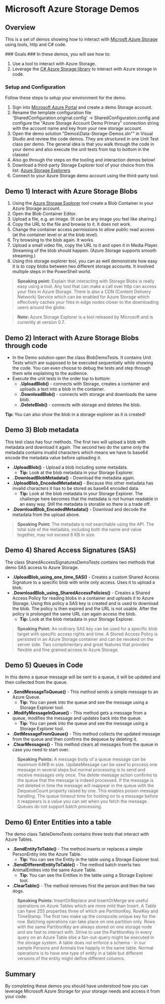 # Microsoft Azure Storage Demos #

<a name="Overview"></a>
## Overview ##
This is a set of demos showing how to interact with [Microsft Azure Storage](http://azure.microsoft.com/en-us/documentation/services/storage/) using tools, http and C# code.

<a id="goals" />
### Goals ###
In these demos, you will see how to:

1. Use a tool to interact with Azure Storage.
2. Leverage the [C# Azure Storage library](https://www.nuget.org/packages/WindowsAzure.Storage) to interact with Azure storage in code.

<a name="setup"></a>
### Setup and Configuration ###
Follow these steps to setup your environment for the demo.

1. Sign into [Microsoft Azure Portal](http://portal.azure.com) and create a demo Storage account.
2. Rename the template configuration file 'SharedConfiguration.original.config' -> SharedConfiguration.config and configure the "Azure Storage Account Demo Primary" connection string with the account name and key from your new storage account.
3. Open the demo solution "Demos\Data-Storage-Demos.sln"" in Visual Studio and review the code demos. They are structured in one Unit Test class per demo. The general idea is that you walk through the code in your demo and also execute the unit tests from top to bottom in the classes!
4. Also go through the steps on the tooling and interaction demos below!
5. Download a third-party Storage Explorer tool of your choice from this list: [Azure Storage Explorers](https://azure.microsoft.com/en-us/documentation/articles/storage-explorers/)
6. Connect to your Azure Storage demo account using the third-party tool.

<a name="Demo1"></a>
## Demo 1) Interact with Azure Storage Blobs ##

1. Using the [Azure Storage Explorer](http://storageexplorer.com/) tool create a Blob Container in your Azure Storage account.
2. Open the Blob Container Editor.
2. Upload a file, e.g. an image. (It can be any image you feel like sharing.)
3. Copy the URL to the file and browse to it. It does not work.
4. Change the container access permissions to allow public read access (at the container level or at the blob level).
5. Try browsing to the blob again. It works.
5. Upload a small video file, copy the URL to it and open it in Media Player. Streaming of the blob should happen. (Azure Storage supports smooth streaming.)
6. Using this storage explorer tool, you can as well demonstrate how easy it is to copy blobs between two different storage accounts. It involved multiple steps in the PowerShell world.

> **Speaking point:** Explain that interacting with Storage Blobs is really easy using a tool. Any tool that can make a call over http can access your files in Azure Storage. There is also a CDN (Content Delivery Network) Service which can be enabled for Azure Storage which effectively caches your files in edge nodes closer to the downloading users around the globe. 

> **Note:** Azure Storage Explorer is a tool released by Microsoft and is currently at version 0.7.

<a name="Demo2"></a>
## Demo 2) Interact with Azure Storage Blobs through code ##

* In the Demo solution open the class BlobDemoTests. It contains Unit Tests which are supposed to be executed sequentially while showing the code. You can even choose to debug the tests and step through them wile explaining to the audience.
* Execute the unit tests in the order top to bottom: 
    * **.UploadBlob()** - connects with Storage, creates a container and uploads a text into a blob in the container.
    * **.DownloadBlob()** - connects with storage and downloads the same blob.
    * **.DeleteBlob()** - connects with storage and deletes the blob.

**Tip:** You can also show the blob in a storage explorer as it is created!

<a name="Demo3"></a>
## Demo 3) Blob metadata ##

This test class has four methods. The first two will upload a blob with metadata and download it again. The second two do the same only the metadata contains invalid characters which means we have to base64 encode the metadata value before uploading it.

* **.UploadBlob()** - Upload a blob including some metadata.
    * **Tip:** Look at the blob metadata in your Storage Explorer.
* **. DownloadBlobMetadata()** - Download the metadata again.
* **.UploadBlob_EncodedMetadata()** - Because this other metadata has invalid characters it has to be stored as base64 encoded data.
    * **Tip:** Look at the blob metadata in your Storage Explorer. The challenge here becomes that the metadata is not human readable in an easy way. Still the metadata is storable so there is a trade off.
* **.DownloadBlob_EncodedMetadata()** - Download and decode the metadata from the upload above.

> **Speaking Point:** The metadata is not searchable using the API. The total size of the metadata, including both the name and value together, may not exceed 8 KB in size.

<a name="Demo4"></a>
## Demo 4) Shared Access Signatures (SAS) ##

The class SharedAccessSignaturesDemoTests contains two methods that demo SAS access to Azure Storage.

* **.UploadBlob_using_one_time_SAS()** - Creates a custom Shared Access Signature to a specific blob with write only access. Uses it to upload a blob.
* **.DownloadBlob_using_SharedAccessPolicies()** - Creates a Shared Access Policy for reading blobs in a container and uploads it to Azure Storage. Using this policy a SAS key is created and is used to download the blob. The policy is then expired and the URL is not usable. After the policy is prolonged the same URL can again access the blob.
    * **Tip:** Look at the blob metadata in your Storage Explorer.

> **Speaking Point:** An ordinary SAS key can be used for a specific blob target with specific access rights and time. A Stored Access Policy is persisted in an Azure Storage container and can be revoked on the server side. Two complimentary and great features that provides flexible and fine grained access to 
Azure Storage.

<a name="Demo5"></a>
## Demo 5) Queues in Code ##

In this demo a queue message will be sent to a queue, it will be updated and then collected from the queue.

* **.SendMessageToQueue()** - This method sends a simple message to an Azure Queue.
    * **Tip:** You can peek into the queue and see the message using a Storage Explorer tool.
* **.ModifyMessageInQueue()** - This method gets a message from a queue, modifies the message and updates back into the queue.
    * **Tip:** You can peek into the queue and see the message using a Storage Explorer tool.
* **.GetMessageFromQueue()** - This method collects the updated message from the queue and then confirms the dequeue by deleting it.
* **.ClearMessages()** - This method clears all messages from the queue in case you need to start over.

> **Speaking Points:** A message body of a queue message can be maximum 64KB in size. UpdateMessage can be used to process one message in several steps but normal processing is to send and receive messages only once. The delete message action confirms to the queue that the message is indeed processed. If the message is not deleted in time the message will reappear in the queue with the DequeueCount property raised by one. This enables poison message handling. The queue timeout time for holding on to a message before it reappears is a value you can set when you fetch the message. Queues do not support batch processing.

<a name="Demo6"></a>
## Demo 6) Enter Entities into a table ##

The demo class TableDemoTests contains three tests that interact with Azure Tables.

* **.SendEntityToTable()** - The method inserts or replaces a simple PersonEntity into the Azure Table.
    * **Tip:** You can see the Entity in the table using a Storage Explorer tool.
* **.SendDifferentEntityToTable()** - The method batch inserts two AnimalEntities into the same Azure Table.
    * **Tip:** You can see the Entities in the table using a Storage Explorer tool.
* **.ClearTable()** - The method removes first the person and then the two dogs.

> **Speaking Points:** InsertOrReplace and InsertOrMerge are useful operations on Azure Tables which are more mild than Insert. A Table can have 255 properties three of which are PartitionKey, RowKey and TimeStamp. The first two make up the composite unique key for the row. Batching operations can take place on one partition only. Rows with the same PartitionKey are always stored on one storage node and are fast to interact with. Strive to use the PartitionKey in every query on an Azure Table else a fan-out-query might be executed in the storage system. A table does not enforce a schema - in our sample Persons and Animals live happily in the same table. Normal operations is to have one type of entity in a table but different versions of the entity might define different columns.

<a name="summary"></a>
## Summary ##

By completing these demos you should have understood how you can leverage Microsoft Azure Storage for your storage needs and access it from your code.
